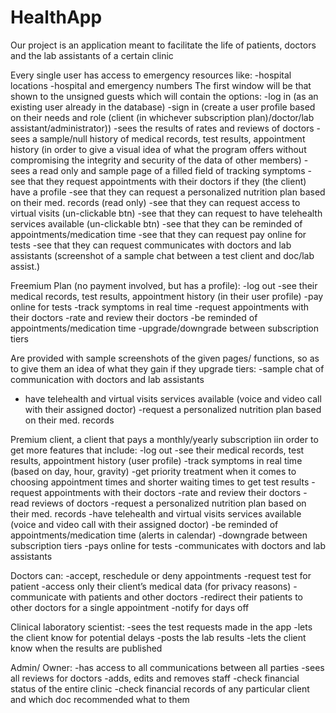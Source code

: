 # HealthApp
Our project is an application meant to facilitate the life of patients, doctors and the lab assistants of a certain clinic

Every single user has access to emergency resources like:
-hospital locations
-hospital and emergency numbers
The first window will be that shown to the unsigned guests which will contain the options: 
-log in (as an existing user already in the database)
-sign in (create a user profile based on their needs and role (client (in whichever subscription plan)/doctor/lab assistant/administrator))
-sees the results of rates and reviews of doctors 
-sees a sample/null history of medical records, test results, appointment history (in order to give a visual idea of what the program offers without compromising the integrity and security of the data of other members)
-sees a read only and sample page of a filled field of tracking symptoms 
-see that they request appointments with their doctors if they (the client) have a profile 
-see that they can request a personalized nutrition plan based on their med. records (read only)
-see that they can request access to virtual visits (un-clickable btn)
-see that they can request to have telehealth services available (un-clickable btn)
-see that they can be reminded of appointments/medication time
-see that they can request pay online for tests
-see that they can request communicates with doctors and lab assistants (screenshot of a sample chat between a test client and doc/lab assist.)

Freemium Plan (no payment involved, but has a profile):
-log out
-see their medical records, test results, appointment history (in their user profile)
-pay online for tests
-track symptoms in real time
-request appointments with their doctors
-rate and review their doctors
-be reminded of appointments/medication time
-upgrade/downgrade between subscription tiers

Are provided with sample screenshots of the given pages/ functions, so as to give them an idea of what they gain if they upgrade tiers:
-sample chat of communication with doctors and lab assistants
- have telehealth and virtual visits services available (voice and video call with their assigned doctor)
-request a personalized nutrition plan based on their med. records

Premium client, a client that pays a monthly/yearly subscription iin order to get more features that include:
-log out
-see their medical records, test results, appointment history (user profile)
-track symptoms in real time (based on day, hour, gravity)
-get priority treatment when it comes to choosing appointment times and shorter waiting times to get test results
-request appointments with their doctors
-rate and review their doctors
-read reviews of doctors
-request a personalized nutrition plan based on their med. records
-have telehealth and virtual visits services available (voice and video call with their assigned doctor)
-be reminded of appointments/medication time (alerts in calendar)
-downgrade between subscription tiers
-pays online for tests
-communicates with doctors and lab assistants 

Doctors can:
-accept, reschedule or deny appointments
-request test for patient
-access only their client’s medical data (for privacy reasons)
-communicate with patients and other doctors
-redirect their patients to other doctors for a single appointment 
-notify for days off

Clinical laboratory scientist:
-sees the test requests made in the app
-lets the client know for potential delays
-posts the lab results
-lets the client know when the results are published

Admin/ Owner:
-has access to all communications between all parties
-sees all reviews for doctors
-adds, edits and removes staff 
-check financial status of the entire clinic
-check financial records of any particular client and which doc recommended what to them

